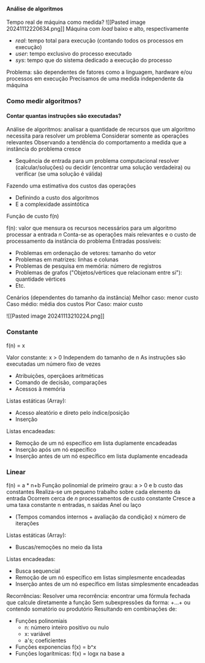 #### Análise de algoritmos

Tempo real de máquina como medida?
![[Pasted image 20241112220634.png]]
Máquina com *load* baixo e alto, respectivamente

- *real*: tempo total para execução (contando todos os processos em execução)
- *user*: tempo exclusivo do processo executado
- *sys*: tempo que do sistema dedicado a execução do processo

Problema: são dependentes de fatores como a linguagem, hardware e/ou processos em execução
Precisamos de uma medida independente da máquina

### Como medir algoritmos?
#### Contar quantas instruções são executadas?
Análise de algoritmos: analisar a quantidade de recursos que um algoritmo necessita para resolver um problema
Considerar somente as operações relevantes
Observando a tendência do comportamento a medida que a instância do problema cresce
- Sequência de entrada para um problema computacional resolver (calcular/soluções) ou decidir (encontrar uma solução verdadeira) ou verificar (se uma solução é válida)

Fazendo uma estimativa dos custos das operações 
- Definindo a custo dos algoritmos
- E a complexidade assintótica

Função de custo f(n)

f(n): valor que mensura os recursos necessários para um algoritmo processar a entrada *n* 
Conta-se as operações mais relevantes e o custo de processamento da instância do problema
Entradas possíveis:
- Problemas em ordenação de vetores: tamanho do vetor
- Problemas em matrizes: linhas e colunas
- Problemas de pesquisa em memória: número de registros 
- Problemas de grafos ("Objetos/vértices que relacionam entre si"): quantidade vértices
- Etc.

Cenários (dependentes do tamanho da instância)
Melhor caso: menor custo
Caso médio: média dos custos
Pior Caso: maior custo

![[Pasted image 20241113210224.png]]

### Constante
f(n) = x

Valor constante: x > 0
Independem do tamanho de n
As instruções são executadas um número fixo de vezes
- Atribuições, operçãoes aritméticas
- Comando de decisão, comparações
- Acessos à memória

Listas estáticas (Array): 
- Acesso aleatório e direto pelo índice/posição
- Inserção

Listas encadeadas:
- Remoção de um nó específico em lista duplamente encadeadas
- Inserção após um nó específico
- Inserção antes de um nó específico em lista duplamente encadeada

### Linear
f(n) = a * n+b
Função polinomial de primeiro grau: a > 0 e b custo das constantes
Realiza-se um pequeno trabalho sobre cada elemento da entrada
Ocorrem cerca de *n* processamentos de custo constante 
Cresce a uma taxa constante
n entradas, n saídas
Anel ou laço
- (Tempos comandos internos + avaliação da condição) x número de iterações

Listas estáticas (Array):
- Buscas/remoções no meio da lista

Listas encadeadas:
- Busca sequencial
- Remoção de um nó específico em listas simplesmente encadeadas
- Inserção antes de um nó específico em listas simplesmente encadeadas

Recorrências:
Resolver uma recorrência: encontrar uma fórmula fechada que calcule diretamente a função 
Sem subexpressões da forma: +...+ ou contendo somatório ou produtório
Resultando em combinações de: 
- Funções polinomiais
	- n: número inteiro positivo ou nulo
	- x: variável
	- a's; coeficientes
- Funções exponencias f(x) = b^x
- Funções logarítmicas: f(x) = logx na base a

